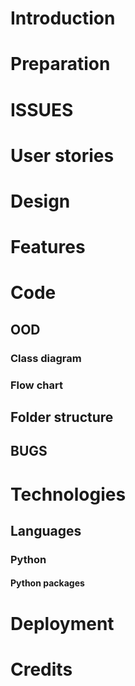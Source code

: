 # Introduction
# Preparation
# ISSUES
# User stories
# Design
# Features
# Code
## OOD
### Class diagram
### Flow chart
## Folder structure
## BUGS
# Technologies
## Languages
### Python
#### Python packages
# Deployment
# Credits